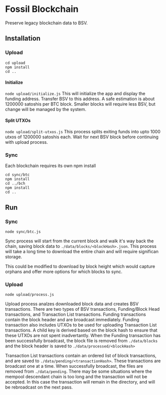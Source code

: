 # Fossil Blockchain
Preserve legacy blockchain data to BSV.

## Installation
### Upload
```
cd upload
npm install
cd ..
```

#### Initialize
`node upload/initialize.js`
This will initialize the app and display the funding address. Transfer BSV to this address. A safe estimation is about 1200000 satoshis per BTC block.
Smaller blocks will require less BSV, but change will be managed by the system.

#### Split UTXOs
`node upload/split-utxos.js`
This process splits exiting funds into upto 1000 utxos of 1200000 satoshis each. Wait for next BSV block before continuing with upload process.

### Sync
Each blockchain requires its own npm install
```
cd sync/btc
npm install
cd ../bch
npm install
cd ..
```

## Run
### Sync
```
node sync/btc.js
```
Sync process will start from the current block and walk it's way back the chain, saving block data to `./data/blocks/<blockHash>.json`. This process will take a long time to download the entire chain and will require significan storage.

This could be modified to download by block height which would capture orphans and offer more options for which blocks to sync.

### Upload
```
node upload/process.js
```
Upload process analzes downloaded block data and creates BSV transactions. There are two types of BSV transactions, Funding/Block Head transactions, and Transaction List transactions. Funding transactions contain the block header and are broadcast immediately. Funding transaction also includes UTXOs to be used for uploading Transaction List transactions. A child key is derived based on the block hash to ensure that these UTXOs are not spent inadvertantly. When the Funding transaction has been successfully broadcast, the block file is removed from `./data/blocks` and the block header is saved to `./data/processed/<blockHash>`

Transaction List transactions contain an ordered list of block transactions, and are saved to `./data/pending/<transactionHash>`. These transactions are broadcast one at a time. When successfully broadcast, the files are removed from `./data/pending`. There may be some situations where the mempool descendant chain is too long and the transaction will not be accepted. In this case the transaction will remain in the directory, and will be rebroadcast on the next pass.


